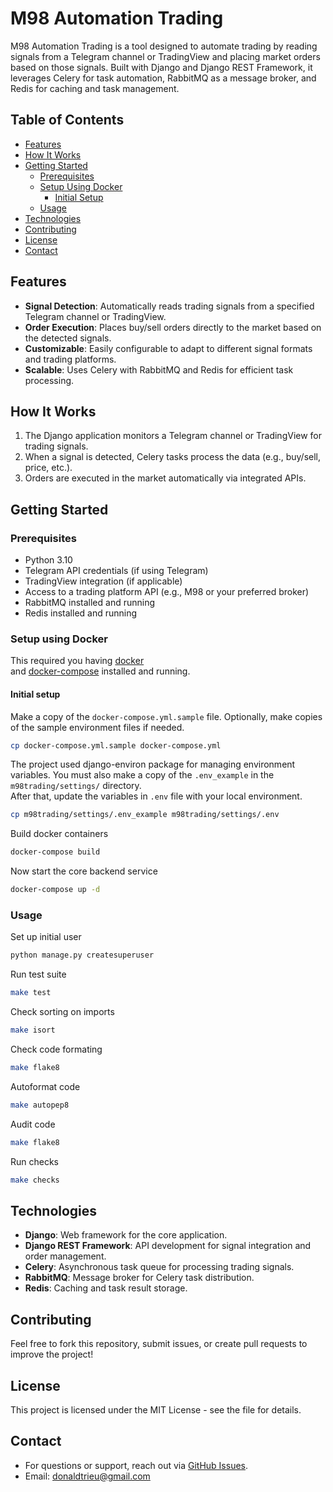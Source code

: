 
# M98 Automation Trading

M98 Automation Trading is a tool designed to automate trading by reading signals from a Telegram channel or TradingView and placing market orders based on those signals. Built with Django and Django REST Framework, it leverages Celery for task automation, RabbitMQ as a message broker, and Redis for caching and task management.

## Table of Contents
- [Features](#features)
- [How It Works](#how-it-works)
- [Getting Started](#getting-started)
  - [Prerequisites](#prerequisites)
  - [Setup Using Docker](#setup-using-docker) 
	  - [Initial Setup](#initial-setup)
  - [Usage](#usage)
- [Technologies](#technologies)
- [Contributing](#contributing)
- [License](#license)
- [Contact](#contact)

## Features
- **Signal Detection**: Automatically reads trading signals from a specified Telegram channel or TradingView.
- **Order Execution**: Places buy/sell orders directly to the market based on the detected signals.
- **Customizable**: Easily configurable to adapt to different signal formats and trading platforms.
- **Scalable**: Uses Celery with RabbitMQ and Redis for efficient task processing.

## How It Works
1. The Django application monitors a Telegram channel or TradingView for trading signals.
2. When a signal is detected, Celery tasks process the data (e.g., buy/sell, price, etc.).
3. Orders are executed in the market automatically via integrated APIs.

## Getting Started
### Prerequisites
- Python 3.10
- Telegram API credentials (if using Telegram)
- TradingView integration (if applicable)
- Access to a trading platform API (e.g., M98 or your preferred broker)
- RabbitMQ installed and running
- Redis installed and running

### Setup using Docker  
This required you having [docker](https://docs.docker.com/get-docker/)  
  and [docker-compose](https://docs.docker.com/compose/install/) installed and running.  
  
#### Initial setup  
Make a copy of the `docker-compose.yml.sample` file. Optionally, make copies of the sample environment files if needed.  
  
```bash  
cp docker-compose.yml.sample docker-compose.yml
```  
  
The project used django-environ package for managing environment variables. You must also make a copy of the `.env_example` in the `m98trading/settings/` directory.   
After that, update the variables in `.env` file with your local environment.  
  
```bash  
cp m98trading/settings/.env_example m98trading/settings/.env
```  
  
Build docker containers  
```bash  
docker-compose build
```  
  
Now start the core backend service  
```bash  
docker-compose up -d
```  

### Usage  
Set up initial user  
```bash
python manage.py createsuperuser  
```  

Run test suite  
```bash  
make test  
```  
  
Check sorting on imports  
```bash  
make isort  
```  
  
Check code formating  
```bash  
make flake8  
```  
  
Autoformat code  
```bash  
make autopep8  
```  
  
Audit code  
```bash  
make flake8  
```  
  
Run checks  
```bash  
make checks  
```

## Technologies

-   **Django**: Web framework for the core application.
-   **Django REST Framework**: API development for signal integration and order management.
-   **Celery**: Asynchronous task queue for processing trading signals.
-   **RabbitMQ**: Message broker for Celery task distribution.
-   **Redis**: Caching and task result storage.

## Contributing

Feel free to fork this repository, submit issues, or create pull requests to improve the project!

## License

This project is licensed under the MIT License - see the file for details.

## Contact

- For questions or support, reach out via [GitHub Issues](https://github.com/donaldtrieuit/m98-telegram-trading/issues).
- Email: donaldtrieu@gmail.com